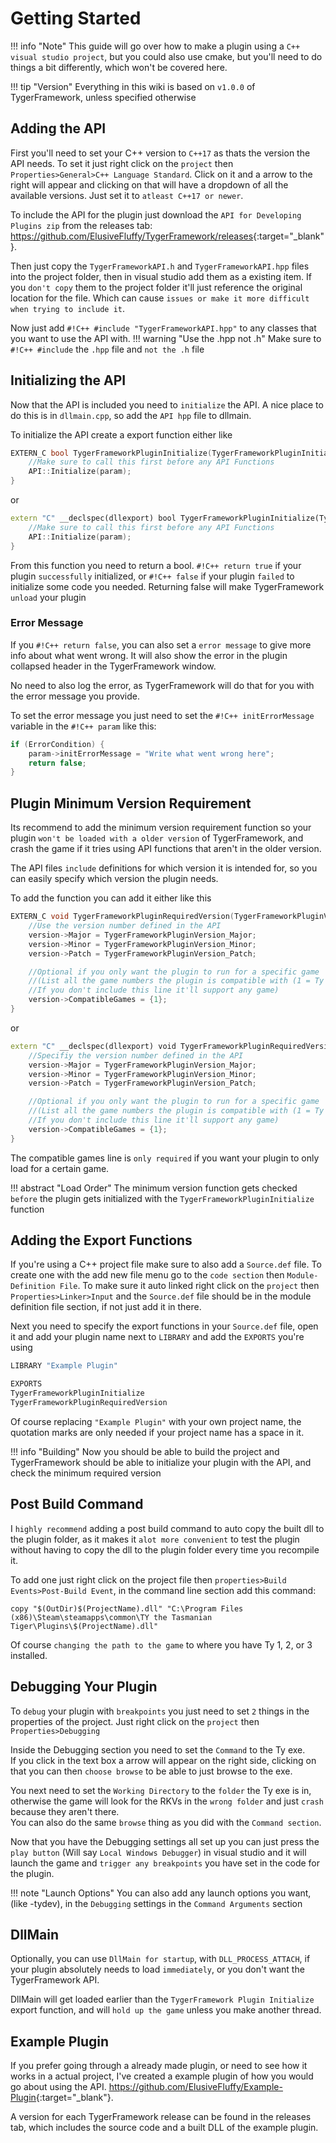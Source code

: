 # Getting Started

!!! info "Note"
    This guide will go over how to make a plugin using a `C++ visual studio project`, but you could also use cmake, but you'll need to do things a bit differently, which won't be covered here.
    
!!! tip "Version"
    Everything in this wiki is based on `v1.0.0` of TygerFramework, unless specified otherwise

## Adding the API

First you'll need to set your C++ version to `C++17` as thats the version the API needs. To set it just right click on the `project` then `Properties>General>C++ Language Standard`. Click on it and a arrow to the right will appear and clicking on that will have a dropdown of all the available versions. Just set it to `atleast C++17 or newer`.

To include the API for the plugin just download the `API for Developing Plugins zip` from the releases tab: [<ins>https://github.com/ElusiveFluffy/TygerFramework/releases<ins>](https://github.com/ElusiveFluffy/TygerFramework/releases){:target="_blank"}.

Then just copy the `TygerFrameworkAPI.h` and `TygerFrameworkAPI.hpp` files into the project folder, then in visual studio add them as a existing item. If you `don't copy` them to the project folder it'll just reference the original location for the file. Which can cause `issues or make it more difficult when trying to include it`.

Now just add `#!C++ #include "TygerFrameworkAPI.hpp"` to any classes that you want to use the API with.
!!! warning "Use the .hpp not .h"
    Make sure to `#!C++ #include` the `.hpp` file and `not the .h` file

## Initializing the API

Now that the API is included you need to `initialize` the API. A nice place to do this is in `dllmain.cpp`, so add the `API hpp` file to dllmain.

To initialize the API create a export function either like
```C++
EXTERN_C bool TygerFrameworkPluginInitialize(TygerFrameworkPluginInitializeParam* param) {
    //Make sure to call this first before any API Functions
    API::Initialize(param);
}
```
or
```C++
extern "C" __declspec(dllexport) bool TygerFrameworkPluginInitialize(TygerFrameworkPluginInitializeParam* param) {
    //Make sure to call this first before any API Functions
    API::Initialize(param);
}
```
From this function you need to return a bool. `#!C++ return true` if your plugin `successfully` initialized, or `#!C++ false` if your plugin `failed` to initialize some code you needed. Returning false will make TygerFramework `unload` your plugin

### Error Message
If you `#!C++ return false`, you can also set a `error message` to give more info about what went wrong. It will also show the error in the plugin collapsed header in the TygerFramework window.

No need to also log the error, as TygerFramework will do that for you with the error message you provide.

To set the error message you just need to set the `#!C++ initErrorMessage` variable in the `#!C++ param` like this:
```C++
if (ErrorCondition) {
    param->initErrorMessage = "Write what went wrong here";
    return false;
}
```

## Plugin Minimum Version Requirement
Its recommend to add the minimum version requirement function so your plugin `won't be loaded with a older version` of TygerFramework, and crash the game if it tries using API functions that aren't in the older version.

The API files `include` definitions for which version it is intended for, so you can easily specify which version the plugin needs.

To add the function you can add it either like this
```C++
EXTERN_C void TygerFrameworkPluginRequiredVersion(TygerFrameworkPluginVersion* version) {
    //Use the version number defined in the API
    version->Major = TygerFrameworkPluginVersion_Major;
    version->Minor = TygerFrameworkPluginVersion_Minor;
    version->Patch = TygerFrameworkPluginVersion_Patch;

    //Optional if you only want the plugin to run for a specific game 
    //(List all the game numbers the plugin is compatible with (1 = Ty 1, 2 = Ty 2, 3 = Ty 3). 
    //If you don't include this line it'll support any game)
    version->CompatibleGames = {1};
}
```
or
```C++
extern "C" __declspec(dllexport) void TygerFrameworkPluginRequiredVersion(TygerFrameworkPluginVersion* version) {
    //Specifiy the version number defined in the API
    version->Major = TygerFrameworkPluginVersion_Major;
    version->Minor = TygerFrameworkPluginVersion_Minor;
    version->Patch = TygerFrameworkPluginVersion_Patch;

    //Optional if you only want the plugin to run for a specific game 
    //(List all the game numbers the plugin is compatible with (1 = Ty 1, 2 = Ty 2, 3 = Ty 3). 
    //If you don't include this line it'll support any game)
    version->CompatibleGames = {1};
}
```

The compatible games line is `only required` if you want your plugin to only load for a certain game.

!!! abstract "Load Order"
    The minimum version function gets checked `before` the plugin gets initialized with the `TygerFrameworkPluginInitialize` function

## Adding the Export Functions

If you're using a C++ project file make sure to also add a `Source.def` file. To create one with the add new file menu go to the `code section` then `Module-Definition File`. To make sure it auto linked right click on the `project` then `Properties>Linker>Input` and the `Source.def` file should be in the module definition file section, if not just add it in there.

Next you need to specify the export functions in your `Source.def` file, open it and add your plugin name next to `LIBRARY` and add the `EXPORTS` you're using
```C++
LIBRARY "Example Plugin"

EXPORTS
TygerFrameworkPluginInitialize
TygerFrameworkPluginRequiredVersion
```
Of course replacing `"Example Plugin"` with your own project name, the quotation marks are only needed if your project name has a space in it.

!!! info "Building"
    Now you should be able to build the project and TygerFramework should be able to initialize your plugin with the API, and check the minimum required version

## Post Build Command

I `highly recommend` adding a post build command to auto copy the built dll to the plugin folder, as it makes it `alot more convenient` to test the plugin without having to copy the dll to the plugin folder every time you recompile it.

To add one just right click on the project file then `properties>Build Events>Post-Build Event`, in the command line section add this command:
```batch
copy "$(OutDir)$(ProjectName).dll" "C:\Program Files (x86)\Steam\steamapps\common\TY the Tasmanian Tiger\Plugins\$(ProjectName).dll"
```
Of course `changing the path to the game` to where you have Ty 1, 2, or 3 installed.

## Debugging Your Plugin

To `debug` your plugin with `breakpoints` you just need to set `2` things in the properties of the project. Just right click on the `project` then `Properties>Debugging`

Inside the Debugging section you need to set the `Command` to the Ty exe.  
If you click in the text box a arrow will appear on the right side, clicking on that you can then `choose browse` to be able to just browse to the exe.

You next need to set the `Working Directory` to the `folder` the Ty exe is in, otherwise the game will look for the RKVs in the `wrong folder` and just `crash` because they aren't there.  
You can also do the same `browse` thing as you did with the `Command section`.

Now that you have the Debugging settings all set up you can just press the `play button` (Will say `Local Windows Debugger`) in visual studio and it will launch the game and `trigger any breakpoints` you have set in the code for the plugin.

!!! note "Launch Options"
    You can also add any launch options you want, (like -tydev), in the `Debugging` settings in the `Command Arguments` section

## DllMain

Optionally, you can use `DllMain for startup`, with `DLL_PROCESS_ATTACH`, if your plugin absolutely needs to load `immediately`, or you don't want the TygerFramework API.

DllMain will get loaded earlier than the `TygerFramework Plugin Initialize` export function, and will `hold up the game` unless you make another thread.

## Example Plugin
If you prefer going through a already made plugin, or need to see how it works in a actual project, I've created a example plugin of how you would go about using the API. [<ins>https://github.com/ElusiveFluffy/Example-Plugin</ins>](https://github.com/ElusiveFluffy/Example-Plugin){:target="_blank"}.

A version for each TygerFramework release can be found in the releases tab, which includes the source code and a built DLL of the example plugin.